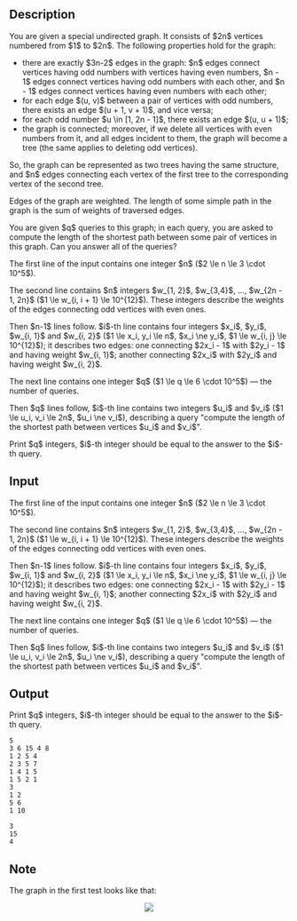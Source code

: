 ## Description

<div><p>You are given a special undirected graph. It consists of $2n$ vertices numbered from $1$ to $2n$. The following properties hold for the graph:</p><ul><li> there are exactly $3n-2$ edges in the graph: $n$ edges connect vertices having odd numbers with vertices having even numbers, $n - 1$ edges connect vertices having odd numbers with each other, and $n - 1$ edges connect vertices having even numbers with each other; </li><li> for each edge $(u, v)$ between a pair of vertices with odd numbers, there exists an edge $(u + 1, v + 1)$, and vice versa; </li><li> for each odd number $u \in [1, 2n - 1]$, there exists an edge $(u, u + 1)$; </li><li> the graph is connected; moreover, if we delete all vertices with even numbers from it, and all edges incident to them, the graph will become a tree (the same applies to deleting odd vertices).</li></ul><p>So, the graph can be represented as two trees having the same structure, and $n$ edges connecting each vertex of the first tree to the corresponding vertex of the second tree.</p><p>Edges of the graph are weighted. The length of some simple path in the graph is the sum of weights of traversed edges.</p><p>You are given $q$ queries to this graph; in each query, you are asked to compute the length of the shortest path between some pair of vertices in this graph. Can you answer all of the queries?</p></div><div class="input-specification"><p>The first line of the input contains one integer $n$ ($2 \le n \le 3 \cdot 10^5$).</p><p>The second line contains $n$ integers $w_{1, 2}$, $w_{3,4}$, ..., $w_{2n - 1, 2n}$ ($1 \le w_{i, i + 1} \le 10^{12}$). These integers describe the weights of the edges connecting odd vertices with even ones.</p><p>Then $n-1$ lines follow. $i$-th line contains four integers $x_i$, $y_i$, $w_{i, 1}$ and $w_{i, 2}$ ($1 \le x_i, y_i \le n$, $x_i \ne y_i$, $1 \le w_{i, j} \le 10^{12}$); it describes two edges: one connecting $2x_i - 1$ with $2y_i - 1$ and having weight $w_{i, 1}$; another connecting $2x_i$ with $2y_i$ and having weight $w_{i, 2}$.</p><p>The next line contains one integer $q$ ($1 \le q \le 6 \cdot 10^5$) — the number of queries.</p><p>Then $q$ lines follow, $i$-th line contains two integers $u_i$ and $v_i$ ($1 \le u_i, v_i \le 2n$, $u_i \ne v_i$), describing a query "compute the length of the shortest path between vertices $u_i$ and $v_i$".</p></div><div class="output-specification"><p>Print $q$ integers, $i$-th integer should be equal to the answer to the $i$-th query.</p></div>

## Input

<p>The first line of the input contains one integer $n$ ($2 \le n \le 3 \cdot 10^5$).</p><p>The second line contains $n$ integers $w_{1, 2}$, $w_{3,4}$, ..., $w_{2n - 1, 2n}$ ($1 \le w_{i, i + 1} \le 10^{12}$). These integers describe the weights of the edges connecting odd vertices with even ones.</p><p>Then $n-1$ lines follow. $i$-th line contains four integers $x_i$, $y_i$, $w_{i, 1}$ and $w_{i, 2}$ ($1 \le x_i, y_i \le n$, $x_i \ne y_i$, $1 \le w_{i, j} \le 10^{12}$); it describes two edges: one connecting $2x_i - 1$ with $2y_i - 1$ and having weight $w_{i, 1}$; another connecting $2x_i$ with $2y_i$ and having weight $w_{i, 2}$.</p><p>The next line contains one integer $q$ ($1 \le q \le 6 \cdot 10^5$) — the number of queries.</p><p>Then $q$ lines follow, $i$-th line contains two integers $u_i$ and $v_i$ ($1 \le u_i, v_i \le 2n$, $u_i \ne v_i$), describing a query "compute the length of the shortest path between vertices $u_i$ and $v_i$".</p>

## Output

<p>Print $q$ integers, $i$-th integer should be equal to the answer to the $i$-th query.</p>





```input1
5
3 6 15 4 8
1 2 5 4
2 3 5 7
1 4 1 5
1 5 2 1
3
1 2
5 6
1 10
```




```output1
3
15
4
```



## Note

<p>The graph in the first test looks like that:</p><center> <img class="tex-graphics" src="file://dkKg8gTP.png" style="max-width: 100.0%;max-height: 100.0%;"> </center>
